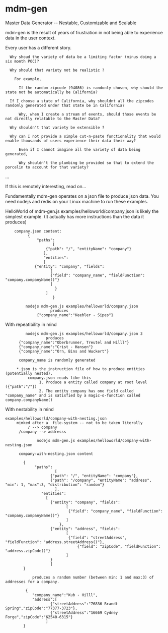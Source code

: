 # mdm-gen
Master Data Generator -- Nestable, Customizable and Scalable

mdm-gen is the result of years of frustration in not being able to experience data in the user context. 

Every user has a different story.

      Why shoud the variety of data be a limiting factor (minus doing a six month POC)?
      
      Why should that variety not be realistic ?
      
        For example,
	
          If the random zipcode (94086) is randonly chosen, why should the state not be automatically be California?

	  If I choose a state of California, why shouldnt all the zipcodes randomly generated under that state be in California?
	  
          Why, when I create a stream of events, should those events be not directly relatable to the Master Data?
	
      Why shouldn't that variety be extensible ?
      
	  Why can I not provide a simple cut-n-paste functionality that would enable thousands of users experience their data their way?
	
          Even if I cannot imagine all the variety of data being generated,
	
          Why shouldn't the plumbing be provided so that to extend the porcelin to account for that variety?
...

If this is remotely interesting, read on...

Fundamentally mdm-gen operates on a json file to produce json data. You need nodejs and redis on your Linux machine to run these examples.

HelloWorld of mdm-gen.js
       examples/helloworld/company.json
	    is likely the simplest example. (It actually has more instructions than the data it produces)

	    company.json content:
	 	      {
		          "paths": 
      		     	     [
	  		          {"path": "/", "entityName": "company"}
      			     ],
    			     "entities":
    			     [
				 {"entity": "company", "fields":
		 	  	 	    [
						{"field": "company_name", "fieldFunction": "company.companyName()"}
		 	  		    ]
		      	          }	
    			      ]
                         }
			 
             nodejs mdm-gen.js examples/helloworld/company.json
	                    produces
     	          {"company_name":"Keebler - Sipes"}

With repeatibility in mind

             nodejs mdm-gen.js examples/helloworld/company.json 3
	     	          produces
		  {"company_name":"Oberbrunner, Treutel and Hilll"}
		  {"company_name":"Crist - Hansen"}
		  {"company_name":"Orn, Bins and Wuckert"}

		  company_name is randomly generated

	     *.json is the instruction file of how to produce entities (potentially nested).
	          company.json reads like this
		  	       1. Produce a entity called company at root level ({"path":"/"})
			       2. The entity company has one field called "company_name" and is satisfied by a magic-o-function called company.companyName()
With nestability in mind

	examples/helloworld/company-with-nesting.json
	     mimked after a  file-system -- not to be taken literally
	          / --> company
		  /company --> addresss

             	  nodejs mdm-gen.js examples/helloworld/company-with-nesting.json
		  
		  company-with-nesting.json content
		  
			{
				 "paths": 
      				 	  [
						{"path": "/", "entityName": "company"},
	 					{"path": "/company", "entityName": "address", "min": 1, "max":3, "distribution": "random"}
      					  ],
    				"entities":
					  [				
					  	{"entity": "company", "fields":
		 					   [
								{"field": "company_name", "fieldFunction": "company.companyName()"}
		 					   ]
					        },
						{"entity": "address", "fields":
		 					   [
								{"field": "streetAddress", "fieldFunction": "address.streetAddress()"},
		     						{"field": "zipCode", "fieldFunction": "address.zipCode()"}
		 					   ]
						}
    					]
			}

                produces a random number (between min: 1 and max:3) of addresses for a company.

			 {
				"company_name":"Kub - Hilll",
				"address":[
						{"streetAddress":"76836 Brandt Spring","zipCode":"77377-3723"},
						{"streetAddress":"16669 Cydney Forge","zipCode":"62540-6315"}
					  ]
			}

		